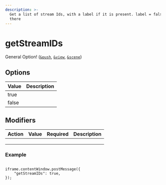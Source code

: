 ```yaml
---
description: >-
  Get a list of stream Ids, with a label if it is present. label = false if not
  there
---
```


# getStreamIDs

General Option! ([`&push`](../../source-settings/push.md), [`&view`](../../advanced-settings/view-parameters/view.md), [`&scene`](../../advanced-settings/view-parameters/scene.md))

## Options

| Value | Description |
| ----- | ----------- |
| true  |             |
| false |             |

## Modifiers

| Action | Value | Required | Description |
| ------ | ----- | -------- | ----------- |
|        |       |          |             |
|        |       |          |             |
|        |       |          |             |

### Example

```

iframe.contentWindow.postMessage({ 
    "getStreamIDs": true,
});
```

